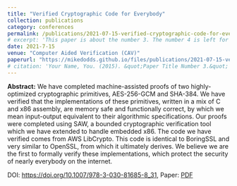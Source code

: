 ```yaml
---
title: "Verified Cryptographic Code for Everybody"
collection: publications
category: conferences
permalink: /publications/2021-07-15-verified-cryptographic-code-for-everybody
# excerpt: 'This paper is about the number 3. The number 4 is left for future work.'
date: 2021-7-15
venue: "Computer Aided Verification (CAV)"
paperurl: "https://mikedodds.github.io/files/publications/2021-07-15-verified-cryptographic-code-for-everybody.pdf"
# citation: 'Your Name, You. (2015). &quot;Paper Title Number 3.&quot; <i>Journal 1</i>. 1(3).'
---
```


**Abstract:** We have completed machine-assisted proofs of two highly-optimized cryptographic primitives, AES-256-GCM and SHA-384. We have verified that the implementations of these primitives, written in a mix of C and x86 assembly, are memory safe and functionally correct, by which we mean input-output equivalent to their algorithmic specifications. Our proofs were completed using SAW, a bounded cryptographic verification tool which we have extended to handle embedded x86. The code we have verified comes from AWS LibCrypto. This code is identical to BoringSSL and very similar to OpenSSL, from which it ultimately derives. We believe we are the first to formally verify these implementations, which protect the security of nearly everybody on the internet.

DOI: <https://doi.org/10.1007/978-3-030-81685-8_31>, Paper: [PDF](https://mikedodds.github.io/files/publications/2021-07-15-verified-cryptographic-code-for-everybody.pdf)